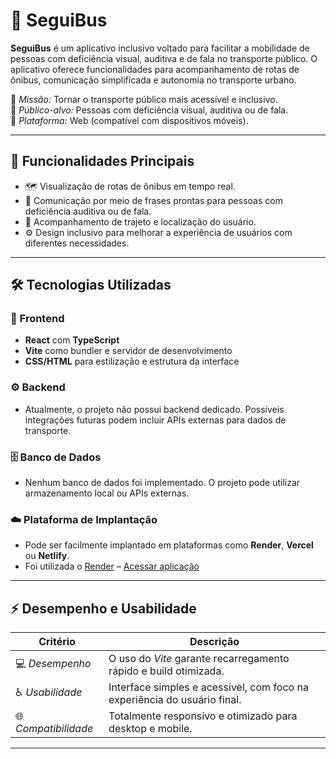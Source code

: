 # 🚌 SeguiBus

**SeguiBus** é um aplicativo inclusivo voltado para facilitar a mobilidade de pessoas com deficiência visual, auditiva e de fala no transporte público. O aplicativo oferece funcionalidades para acompanhamento de rotas de ônibus, comunicação simplificada e autonomia no transporte urbano.

🔹 *Missão:* Tornar o transporte público mais acessível e inclusivo.  
🔹 *Público-alvo:* Pessoas com deficiência visual, auditiva ou de fala.  
🔹 *Plataforma:* Web (compatível com dispositivos móveis).

---

## 🧩 Funcionalidades Principais

- 🗺️ Visualização de rotas de ônibus em tempo real.
- 💬 Comunicação por meio de frases prontas para pessoas com deficiência auditiva ou de fala.
- 📍 Acompanhamento de trajeto e localização do usuário.
- ⚙️ Design inclusivo para melhorar a experiência de usuários com diferentes necessidades.

---

##  🛠️ Tecnologias Utilizadas

### 🎨 Frontend
- **React** com **TypeScript**
- **Vite** como bundler e servidor de desenvolvimento
- **CSS/HTML** para estilização e estrutura da interface

### ⚙️ Backend
- Atualmente, o projeto não possui backend dedicado. Possíveis integrações futuras podem incluir APIs externas para dados de transporte.

### 🗄️ Banco de Dados
- Nenhum banco de dados foi implementado. O projeto pode utilizar armazenamento local ou APIs externas.

### ☁️ Plataforma de Implantação
- Pode ser facilmente implantado em plataformas como **Render**, **Vercel** ou **Netlify**.
- Foi utilizada o [Render](https://render.com/) – [Acessar aplicação](https://seguibus.onrender.com)

---

## ⚡ Desempenho e Usabilidade

| Critério        | Descrição                                                                 |
|-----------------|----------------------------------------------------------------------------|
| 💻 *Desempenho* | O uso do *Vite* garante recarregamento rápido e build otimizada.        |
| ♿ *Usabilidade* | Interface simples e acessível, com foco na experiência do usuário final.  |
| 🌐 *Compatibilidade* | Totalmente responsivo e otimizado para desktop e mobile.             |

---
